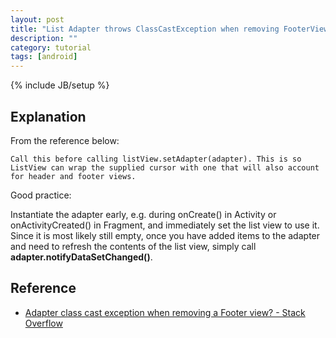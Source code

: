 ```yaml
---
layout: post
title: "List Adapter throws ClassCastException when removing FooterView"
description: ""
category: tutorial
tags: [android]
---
```

{% include JB/setup %}


## Explanation

From the reference below:

    Call this before calling listView.setAdapter(adapter). This is so ListView can wrap the supplied cursor with one that will also account for header and footer views.

Good practice: 

Instantiate the adapter early, e.g. during onCreate() in Activity or onActivityCreated() in Fragment, and immediately set the list view to use it. Since it is most likely still empty, once you have added items to the adapter and need to refresh the contents of the list view, simply call **adapter.notifyDataSetChanged()**.


## Reference

* [Adapter class cast exception when removing a Footer view? - Stack Overflow](http://stackoverflow.com/questions/12649423/adapter-class-cast-exception-when-removing-a-footer-view)